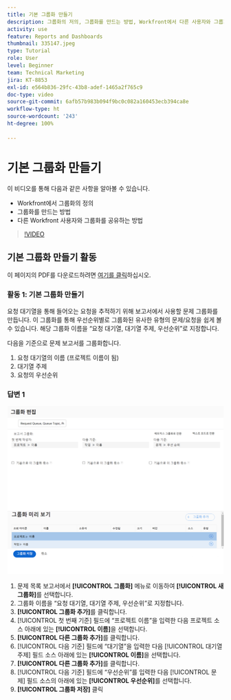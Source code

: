 ```yaml
---
title: 기본 그룹화 만들기
description: 그룹화의 저의, 그룹화를 만드는 방법, Workfront에서 다른 사용자와 그룹화를 공유하는 방법에 대해 알아봅니다.
activity: use
feature: Reports and Dashboards
thumbnail: 335147.jpeg
type: Tutorial
role: User
level: Beginner
team: Technical Marketing
jira: KT-8853
exl-id: e564b836-29fc-43b8-adef-1465a2f765c9
doc-type: video
source-git-commit: 6afb57b983b094f9bc0c082a160453ecb394ca8e
workflow-type: ht
source-wordcount: '243'
ht-degree: 100%

---
```


# 기본 그룹화 만들기

이 비디오를 통해 다음과 같은 사항을 알아볼 수 있습니다.

* Workfront에서 그룹화의 정의
* 그룹화를 만드는 방법
* 다른 Workfront 사용자와 그룹화를 공유하는 방법

>[!VIDEO](https://video.tv.adobe.com/v/335147/?quality=12&learn=on)

## 기본 그룹화 만들기 활동

이 페이지의 PDF를 다운로드하려면 [여기를 클릭](/help/assets/create-basic-grouping-activities.pdf)하십시오.

### 활동 1: 기본 그룹화 만들기

요청 대기열을 통해 들어오는 요청을 추적하기 위해 보고서에서 사용할 문제 그룹화를 만듭니다. 이 그룹화를 통해 우선순위별로 그룹화된 유사한 유형의 문제/요청을 쉽게 볼 수 있습니다. 해당 그룹화 이름을 “요청 대기열, 대기열 주제, 우선순위”로 지정합니다.

다음을 기준으로 문제 보고서를 그룹화합니다.

1. 요청 대기열의 이름 (프로젝트 이름이 됨)
1. 대기열 주제
1. 요청의 우선순위

### 답변 1

![새 그룹화를 생성하는 화면 이미지](assets/grouping-exercise.png)

1. 문제 목록 보고서에서 **[!UICONTROL 그룹화]** 메뉴로 이동하여 **[!UICONTROL 새 그룹화]**&#x200B;를 선택합니다.
1. 그룹화 이름을 “요청 대기열, 대기열 주제, 우선순위”로 지정합니다.
1. **[!UICONTROL 그룹화 추가]**&#x200B;를 클릭합니다.
1. [!UICONTROL 첫 번째 기준] 필드에 “프로젝트 이름”을 입력한 다음 프로젝트 소스 아래에 있는 **[!UICONTROL 이름]**&#x200B;을 선택합니다.
1. **[!UICONTROL 다른 그룹화 추가]**&#x200B;를 클릭합니다.
1. [!UICONTROL 다음 기준] 필드에 “대기열”을 입력한 다음 [!UICONTROL 대기열 주제] 필드 소스 아래에 있는 **[!UICONTROL 이름]**&#x200B;을 선택합니다.
1. **[!UICONTROL 다른 그룹화 추가]**&#x200B;를 클릭합니다.
1. [!UICONTROL 다음 기준] 필드에 “우선순위”를 입력한 다음 [!UICONTROL 문제] 필드 소스의 아래에 있는 **[!UICONTROL 우선순위]**&#x200B;를 선택합니다.
1. **[!UICONTROL 그룹화 저장]** 클릭
